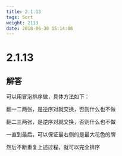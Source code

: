```yaml
---
title: 2.1.13
tags: Sort
weight: 2113
date: 2018-06-30 15:14:08
---
```


# 2.1.13


## 解答

可以用冒泡排序做，具体方法如下：

翻一二两张，是逆序对就交换，否则什么也不做

翻二三两张，是逆序对就交换，否则什么也不做

一直到最后，可以保证最右侧的是最大花色的牌

然后不断重复上述过程，就可以完全排序
